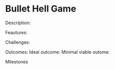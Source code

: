 # Bullet Hell Game

Description:

Feautures:

Challenges: 

Outcomes:
Ideal outcome:
Minimal viable outome:

Milestones
